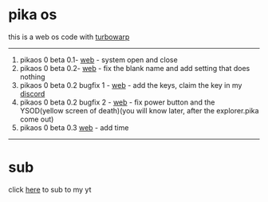 # pika os
this is a web os code with [turbowarp](https://turbowarp.org)


---
1. pikaos 0 beta 0.1- [web](https://zeke-youtube.github.io/pikaos/0/beta/0.1) - system open and close
2. pikaos 0 beta 0.2- [web](https://zeke-youtube.github.io/pikaos/0/beta/0.2) - fix the blank name and add setting that does nothing
3. pikaos 0 beta 0.2 bugfix 1 - [web](https://zeke-youtube.github.io/pikaos/0/beta/0.2bugfix1) - add the keys, claim the key in my [discord](https://discord.gg/xEVKsRvTsb)
4. pikaos 0 beta 0.2 bugfix 2 - [web](https://zeke-youtube.github.io/pikaos/0/beta/0.2bugfix2) - fix power button and the YSOD(yellow screen of death)(you will know later, after the explorer.pika come out)
5. pikaos 0 beta 0.3 [web](https://zeke-youtube.github.io/pikaos/0/beta/0.3) - add time
---
# sub
click [here](https://youtube.com/@ilikeyoutube796) to sub to my yt
